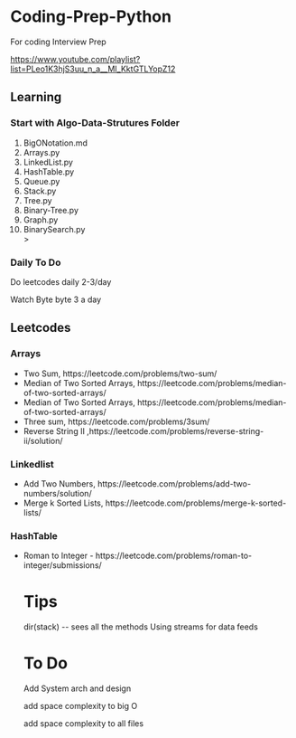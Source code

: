 # Coding-Prep-Python
For coding Interview Prep

https://www.youtube.com/playlist?list=PLeo1K3hjS3uu_n_a__MI_KktGTLYopZ12

<h2>Learning</h2>
<h3>Start with Algo-Data-Strutures Folder</h3>
<ol>
<li>BigONotation.md</li>
<li>Arrays.py</li>
<li>LinkedList.py</li>
<li>HashTable.py</li>
<li>Queue.py</li>
<li>Stack.py</li>
<li>Tree.py</li>
<li>Binary-Tree.py</li>
<li>Graph.py</li>
<li>BinarySearch.py</li>>
</ol>


<h3>Daily To Do</h3>
<p>Do leetcodes daily 2-3/day</p>
<p>Watch Byte byte 3 a day</p>


<h2>Leetcodes</h2>
<h3>Arrays</h3>
<ul>
<li>Two Sum, https://leetcode.com/problems/two-sum/</li>
<li>Median of Two Sorted Arrays, https://leetcode.com/problems/median-of-two-sorted-arrays/</li>
<li>Median of Two Sorted Arrays, https://leetcode.com/problems/median-of-two-sorted-arrays/</li>
<li>Three sum, https://leetcode.com/problems/3sum/</li>
<li>Reverse String II ,https://leetcode.com/problems/reverse-string-ii/solution/
</ul>
<h3>Linkedlist</h3>
<ul>
<li>Add Two Numbers, https://leetcode.com/problems/add-two-numbers/solution/</li>
<li>Merge k Sorted Lists, https://leetcode.com/problems/merge-k-sorted-lists/</li>
</ul>
<h3>HashTable</h3>
<ul>
<li>Roman to Integer - https://leetcode.com/problems/roman-to-integer/submissions/</li>
</ul>
<ul>

<h1>Tips</h1>
dir(stack) -- sees all the methods
Using streams for data feeds 

<h1>To Do</h1>
Add System arch and design

add space complexity to big O

add space complexity to all files